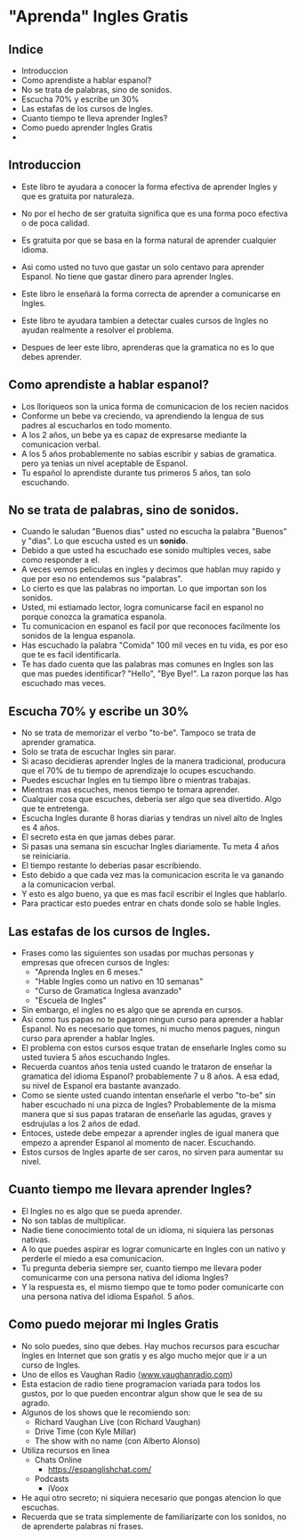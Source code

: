 # "Aprenda" Ingles Gratis
## Indice
* Introduccion
* Como aprendiste a hablar espanol?
* No se trata de palabras, sino de sonidos.
* Escucha 70% y escribe un 30%
* Las estafas de los cursos de Ingles.
* Cuanto tiempo te lleva aprender Ingles?
* Como puedo aprender Ingles Gratis
* 

## Introduccion
* Este libro te ayudara a conocer la forma efectiva
de aprender Ingles y que es gratuita por naturaleza.

* No por el hecho de ser gratuita significa que es una forma poco efectiva
o de poca calidad. 

* Es gratuita por que se basa en la forma natural de aprender cualquier idioma.

* Asi como usted no tuvo que gastar un solo centavo para aprender
Espanol. No tiene que gastar dinero para aprender Ingles.

* Este libro le enseñará la forma correcta de aprender a comunicarse
en Ingles.

* Este libro te ayudara tambien a detectar cuales cursos de Ingles
no ayudan realmente a resolver el problema.

* Despues de leer este libro, aprenderas que la gramatica no es lo que debes
aprender.

## Como aprendiste a hablar espanol?
* Los lloriqueos son la unica forma de comunicacion de los 
recien nacidos
* Conforme un bebe va creciendo, va aprendiendo la lengua
de sus padres al escucharlos en todo momento.
* A los 2 años, un bebe ya es capaz de expresarse
mediante la comunicacion verbal.
* A los 5 años probablemente no sabias escribir y sabias de gramatica.
pero ya tenias un nivel aceptable de Espanol.
* Tu español lo aprendiste durante tus primeros 5 años, tan solo escuchando.

## No se trata de palabras, sino de sonidos.
* Cuando le saludan "Buenos dias" usted no escucha la palabra "Buenos" y "dias".
Lo que escucha usted es un **sonido**.
* Debido a que usted ha escuchado ese sonido multiples veces, sabe como responder a el.
* A veces vemos peliculas en ingles y decimos que hablan
muy rapido y que por eso no entendemos sus "palabras".
* Lo cierto es que las palabras no importan. Lo que importan son
los sonidos.
* Usted, mi estiamado lector, logra comunicarse facil en espanol no porque 
conozca la gramatica espanola.
* Tu comunicacion en espanol es facil por que reconoces facilmente
los sonidos de la lengua espanola.
* Has escuchado la palabra "Comida" 100 mil veces en tu vida, es por eso que te es
facil identificarla.
* Te has dado cuenta que las palabras mas comunes en Ingles son las
que mas puedes identificar? "Hello", "Bye Bye!". La razon porque las
has escuchado mas veces.

## Escucha 70% y escribe un 30%
* No se trata de memorizar el verbo "to-be". Tampoco se
trata de aprender gramatica.
* Solo se trata de escuchar Ingles sin parar.
* Si acaso decidieras aprender Ingles de la manera tradicional,
producura que el 70% de tu tiempo de aprendizaje lo ocupes escuchando.
* Puedes escuchar Ingles en tu tiempo libre o mientras trabajas.
* Mientras mas escuches, menos tiempo te tomara aprender.
* Cualquier cosa que escuches, deberia ser algo que sea divertido.
Algo que te entretenga.
* Escucha Ingles durante 8 horas diarias y tendras un nivel
alto de Ingles es 4 años.
* El secreto esta en que jamas debes parar.
* Si pasas una semana sin escuchar Ingles diariamente. Tu meta 4 años se
reiniciaria.
* El tiempo restante lo deberias pasar escribiendo.
* Esto debido a que cada vez mas la comunicacion escrita le va ganando
a la comunicacion verbal.
* Y esto es algo bueno, ya que es mas facil escribir el Ingles que hablarlo.
* Para practicar esto puedes entrar en chats donde solo se hable Ingles.

## Las estafas de los cursos de Ingles. 
* Frases como las siguientes son usadas por muchas personas y empresas
que ofrecen cursos de Ingles:
  * "Aprenda Ingles en 6 meses."
  * "Hable Ingles como un nativo en 10 semanas"
  * "Curso de Gramatica Inglesa avanzado"
  * "Escuela de Ingles"
* Sin embargo, el ingles no es algo que se aprenda en cursos.
* Asi como tus papas no te pagaron ningun curso para aprender a hablar Espanol. No es necesario
que tomes, ni mucho menos pagues, ningun curso para aprender a hablar Ingles.
* El problema con estos cursos esque tratan de enseñarle Ingles como su usted
tuviera 5 años escuchando Ingles.
* Recuerda cuantos años tenia usted cuando le trataron de enseñar la gramatica del idioma Espanol?
probablemente 7 u 8 años. A esa edad, su nivel de Espanol era bastante avanzado.
* Como se siente usted cuando intentan enseñarle el verbo "to-be" sin haber escuchado ni una pizca de Ingles?
  Probablemente de la misma manera que si sus papas trataran de enseñarle las agudas, graves
y esdrujulas a los 2 años de edad.
* Entoces, ustede debe empezar a aprender ingles de igual manera que empezo a aprender Espanol
al momento de nacer. Escuchando.
* Estos cursos de Ingles aparte de ser caros, no sirven para aumentar su nivel.

## Cuanto tiempo me llevara aprender Ingles?
* El Ingles no es algo que se pueda aprender.
* No son tablas de multiplicar.
* Nadie tiene conocimiento total de un idioma, ni siquiera las personas nativas.
* A lo que puedes aspirar es lograr comunicarte en Ingles con un nativo y
perderle el miedo a esa comunicacion.
* Tu pregunta deberia siempre ser, cuanto tiempo me llevara poder comunicarme
con una persona nativa del idioma Ingles?
* Y la respuesta es, el mismo tiempo que te tomo poder comunicarte con una
persona nativa del idioma Español. 5 años.

## Como puedo mejorar mi Ingles Gratis
* No solo puedes, sino que debes. Hay muchos recursos para escuchar
Ingles en Internet que son gratis y es algo mucho mejor que ir a un curso de Ingles.
* Uno de ellos es Vaughan Radio (www.vaughanradio.com)
* Esta estacion de radio tiene programacion variada
para todos los gustos, por lo que pueden encontrar algun show que le sea de su agrado.
* Algunos de los shows que le recomiendo son:
    * Richard Vaughan Live (con Richard Vaughan)
    * Drive Time (con Kyle Millar)
    * The show with no name (con Alberto Alonso)
* Utiliza recursos en linea
  * Chats Online
    * https://espanglishchat.com/
  * Podcasts
    * iVoox
* He aqui otro secreto; ni siquiera necesario que pongas atencion lo que escuchas.
* Recuerda que se trata simplemente de familiarizarte con los sonidos, 
no de aprenderte palabras ni frases.
    
    